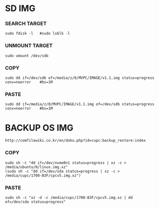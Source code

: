# SD IMG
### SEARCH TARGET
    sudo fdisk -l   #sudo lsblk -l
### UNMOUNT TARGET
    sudo umount /dev/sdb
### COPY
    sudo dd if=/dev/sdb of=/media/z/0/MVPC/IMAGE/v1.1.img status=progress conv=noerror    #bs=1M
### PASTE
    sudo dd if=/media/z/0/MVPC/IMAGE/v1.1.img of=/dev/sdb status=progress conv=noerror    #bs=1M
    
    
# BACKUP OS IMG
    http://comfilewiki.co.kr/en/doku.php?id=cupc:backup_restore:index
### COPY
    sudo sh -c "dd if=/dev/nvme0n1 status=progress | xz -c > /media/ubuntu/0/linux.img.xz"
    (sudo sh -c "dd if=/dev/sda status=progress | xz -c > /media/cupc/1708-B3F/cpcv5.img.xz")
### PASTE
    sudo sh -c "xz -d -c /media/cupc/1708-B3F/cpcv5.img.xz | dd of=/dev/sda status=progress"
    
